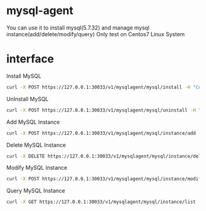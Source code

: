 # mysql-agent
You can use it to install mysql(5.7.32) and manage mysql instance(add/delete/modify/query)
Only test on Centos7 Linux System
# interface  
Install MySQL
```sh
curl -X POST https://127.0.0.1:30033/v1/mysqlagent/mysql/install -H "Content-Type:application/json" -k -s
```

UnInstall MySQL
```sh
curl -X POST https://127.0.0.1:30033/v1/mysqlagent/mysql/uninstall -H "Content-Type:application/json" -k -s
```

Add MySQL Instance
```sh
curl -X POST https://127.0.0.1:30033/v1/mysqlagent/mysql/instance/add -H "Content-Type:application/json" -d '{"port": 3403, "serverId": 3, "dataDir": "/data/3403"}' -k -s
```

Delete MySQL Instance
```sh
curl -X DELETE https://127.0.0.1:30033/v1/mysqlagent/mysql/instance/delete?port=3403 -H "Content-Type:application/json" -k -s
```

Modify MySQL Instance
```sh
curl -X POST https://127.0.0.1:30033/v1/mysqlagent/mysql/instance/modify -H "Content-Type:application/json" -d '{"port": 3403, "serverId": 999, "dataDir": "/data/3403"}' -k -s
```

Query MySQL Instance
```sh
curl -X GET https://127.0.0.1:30033/v1/mysqlagent/mysql/instance/list -H "Content-Type:application/json" -k -s
```
